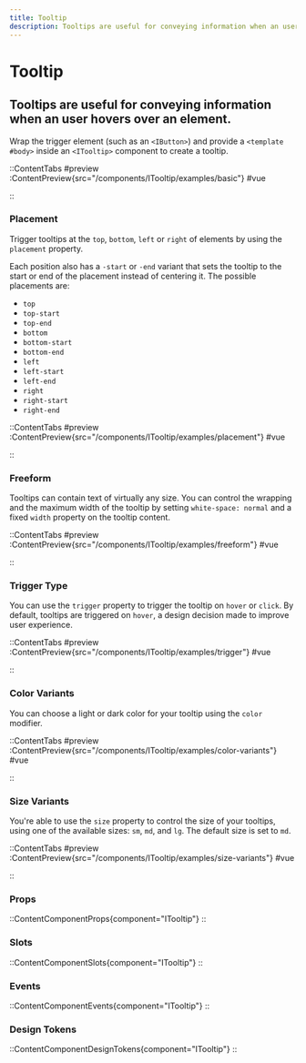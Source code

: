 ```yaml
---
title: Tooltip
description: Tooltips are useful for conveying information when an user hovers over an element.
---
```


# Tooltip
## Tooltips are useful for conveying information when an user hovers over an element.

Wrap the trigger element (such as an `<IButton>`) and provide a `<template #body>` inside an `<ITooltip>` component to create a tooltip.

::ContentTabs
#preview
:ContentPreview{src="/components/ITooltip/examples/basic"}
#vue
<!-- Autodocs{src="@inkline/inkline/components/ITooltip/examples/basic.raw.vue" lang="vue"} -->
::

### Placement
Trigger tooltips at the `top`, `bottom`, `left` or `right` of elements by using the `placement` property. 

Each position also has a `-start` or `-end` variant that sets the tooltip to the start or end of the placement instead of centering it. The possible placements are:

- `top`
- `top-start`
- `top-end`
- `bottom`
- `bottom-start`
- `bottom-end`
- `left`
- `left-start`
- `left-end`
- `right`
- `right-start`
- `right-end`

::ContentTabs
#preview
:ContentPreview{src="/components/ITooltip/examples/placement"}
#vue
<!-- Autodocs{src="@inkline/inkline/components/ITooltip/examples/placement.raw.vue" lang="vue"} -->
::

### Freeform
Tooltips can contain text of virtually any size. You can control the wrapping and the maximum width of the tooltip by setting `white-space: normal` and a fixed `width` property on the tooltip content.

::ContentTabs
#preview
:ContentPreview{src="/components/ITooltip/examples/freeform"}
#vue
<!-- Autodocs{src="@inkline/inkline/components/ITooltip/examples/freeform.raw.vue" lang="vue"} -->
::

### Trigger Type
You can use the `trigger` property to trigger the tooltip on `hover` or `click`. By default, tooltips are triggered on `hover`, a design decision made to improve user experience.

::ContentTabs
#preview
:ContentPreview{src="/components/ITooltip/examples/trigger"}
#vue
<!-- Autodocs{src="@inkline/inkline/components/ITooltip/examples/trigger.raw.vue" lang="vue"} -->
::

### Color Variants
You can choose a light or dark color for your tooltip using the `color` modifier.

::ContentTabs
#preview
:ContentPreview{src="/components/ITooltip/examples/color-variants"}
#vue
<!-- Autodocs{src="@inkline/inkline/components/ITooltip/examples/color-variants.raw.vue" lang="vue"} -->
::

### Size Variants
You're able to use the `size` property to control the size of your tooltips, using one of the available sizes: `sm`, `md`, and `lg`. 
The default size is set to `md`.

::ContentTabs
#preview
:ContentPreview{src="/components/ITooltip/examples/size-variants"}
#vue
<!-- Autodocs{src="@inkline/inkline/components/ITooltip/examples/size-variants.raw.vue" lang="vue"} -->
::

### Props
::ContentComponentProps{component="ITooltip"}
::

### Slots
::ContentComponentSlots{component="ITooltip"}
::

### Events
::ContentComponentEvents{component="ITooltip"}
::

### Design Tokens
::ContentComponentDesignTokens{component="ITooltip"}
::
